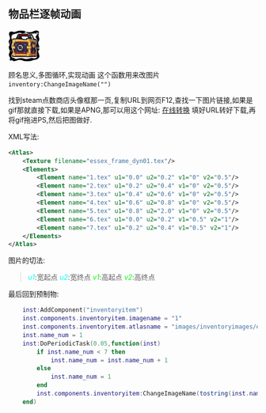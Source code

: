 ## 物品栏逐帧动画

![essex_frame_dyn01](../images/essex_frame_dyn01.gif)

顾名思义,多图循环,实现动画
这个函数用来改图片 `inventory:ChangeImageName("")`

找到steam点数商店头像框那一页,复制URL到网页F12,查找一下图片链接,如果是gif那就直接下载,如果是APNG,那可以用这个网址: [在线转换](https://cdkm.com/cn/png-to-gif) 填好URL转好下载,再将gif拖进PS,然后把图做好.

XML写法:
```XML
<Atlas>
	<Texture filename="essex_frame_dyn01.tex"/>
	<Elements>
		<Element name="1.tex" u1="0.0" u2="0.2" v1="0" v2="0.5"/>
		<Element name="2.tex" u1="0.2" u2="0.4" v1="0" v2="0.5"/>
		<Element name="3.tex" u1="0.4" u2="0.6" v1="0" v2="0.5"/>
		<Element name="4.tex" u1="0.6" u2="0.8" v1="0" v2="0.5"/>
		<Element name="5.tex" u1="0.8" u2="2.0" v1="0" v2="0.5"/>
		<Element name="6.tex" u1="0.0" u2="0.2" v1="0.5" v2="1"/>
		<Element name="7.tex" u1="0.2" u2="0.4" v1="0.5" v2="1"/>
	</Elements>
</Atlas>
```
图片的切法:
> <i style="color:aqua;">u1</i>:宽起点 <i style="color:aqua;">u2</i>:宽终点 <i style="color:lime;">v1</i>:高起点 <i style="color:lime;">v2</i>:高终点

最后回到预制物:
```lua
    inst:AddComponent("inventoryitem")
    inst.components.inventoryitem.imagename = "1" 
    inst.components.inventoryitem.atlasname = "images/inventoryimages/essex_frame_dyn01.xml"
    inst.name_num = 1
    inst:DoPeriodicTask(0.05,function(inst)
        if inst.name_num < 7 then
            inst.name_num = inst.name_num + 1   
        else
            inst.name_num = 1
        end
        inst.components.inventoryitem:ChangeImageName(tostring(inst.name_num))
    end)
```

